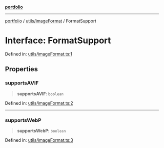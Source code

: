 [**portfolio**](../../../README.md)

***

[portfolio](../../../modules.md) / [utils/imageFormat](../README.md) / FormatSupport

# Interface: FormatSupport

Defined in: [utils/imageFormat.ts:1](https://github.com/tnorlund/Portfolio/blob/4b6e60fb9a0d091ad145e051bf9d5ff85594d9af/portfolio/utils/imageFormat.ts#L1)

## Properties

### supportsAVIF

> **supportsAVIF**: `boolean`

Defined in: [utils/imageFormat.ts:2](https://github.com/tnorlund/Portfolio/blob/4b6e60fb9a0d091ad145e051bf9d5ff85594d9af/portfolio/utils/imageFormat.ts#L2)

***

### supportsWebP

> **supportsWebP**: `boolean`

Defined in: [utils/imageFormat.ts:3](https://github.com/tnorlund/Portfolio/blob/4b6e60fb9a0d091ad145e051bf9d5ff85594d9af/portfolio/utils/imageFormat.ts#L3)
